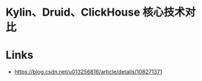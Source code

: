 # Kylin、Druid、ClickHouse 核心技术对比

# Links

- https://blog.csdn.net/u013256816/article/details/108271371
